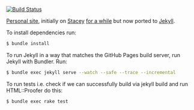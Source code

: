 [![Build Status](https://travis-ci.org/itskingori/itskingori.github.io.svg?branch=master)](https://travis-ci.org/itskingori/itskingori.github.io)

[Personal site][1], initially on [Stacey][2] [for a while][4] but now ported to [Jekyll][5].

To install dependencies run:

```bash
$ bundle install
```

To run Jekyll in a way that matches the GitHub Pages build server, run Jekyll
with Bundler. Run:

```bash
$ bundle exec jekyll serve --watch --safe --trace --incremental
```

To run tests i.e. check if we can successfully build via jekyll build and run
HTML::Proofer do this:

```bash
$ bundle exec rake test
```

[1]: http://kingori.co
[2]: http://staceyapp.com/
[3]: http://feeds.feedburner.com/kingorico
[4]: https://github.com/itskingori/kingori.co/tree/on-stacey
[5]: http://jekyllrb.com/
